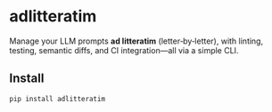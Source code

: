 # adlitteratim

Manage your LLM prompts **ad litteratim** (letter‑by‑letter), with linting, testing,
semantic diffs, and CI integration—all via a simple CLI.

## Install

```bash
pip install adlitteratim
